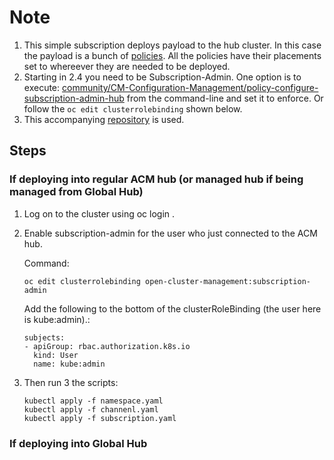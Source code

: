 
# Note

1. This simple subscription deploys payload to the hub cluster. In this case the payload is a bunch of [policies](https://github.com/bjoydeep/fleet-configuration/tree/main). All the policies have their placements set to whereever they are needed to be deployed.
1. Starting in 2.4 you need to be Subscription-Admin. One option is to execute: [community/CM-Configuration-Management/policy-configure-subscription-admin-hub](https://github.com/stolostron/policy-collection/blob/main/community/CM-Configuration-Management/policy-configure-subscription-admin-hub.yaml) from the command-line and set it to enforce. Or follow the `oc edit clusterrolebinding` shown below.
1. This accompanying [repository](https://github.com/bjoydeep/fleet-configuration/tree/main) is used.

## Steps

### If deploying into regular ACM hub (or managed hub if being managed from Global Hub)

1. Log on to the cluster using oc login .

1. Enable subscription-admin for the user who just connected to the ACM hub. 

    Command:
    ```
    oc edit clusterrolebinding open-cluster-management:subscription-admin
    ```
    Add the following to the bottom of the clusterRoleBinding (the user here is kube:admin).:
    
    ```
    subjects:
    - apiGroup: rbac.authorization.k8s.io
      kind: User
      name: kube:admin
    ```  
1. Then run 3 the scripts:
    ```
    kubectl apply -f namespace.yaml
    kubectl apply -f channenl.yaml
    kubectl apply -f subscription.yaml
    ```
### If deploying into Global Hub

